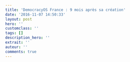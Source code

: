 ```yaml
---
title: 'DemocracyOS France : 9 mois après sa création'
date: '2016-11-07 14:50:33'
layout: post
hero: ''
customclass: ''
tags: []
description_hero: ''
extrait: ''
auteur: ''
comments: true
---
```

